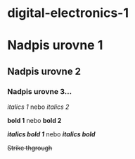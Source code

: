 # digital-electronics-1
# Nadpis urovne 1
## Nadpis urovne 2
### Nadpis urovne 3...

*italics 1* nebo _italics 2_

**bold 1** nebo __bold 2__

**_italics bold 1_** nebo __*italics bold*__

~~Strike thgrough~~
